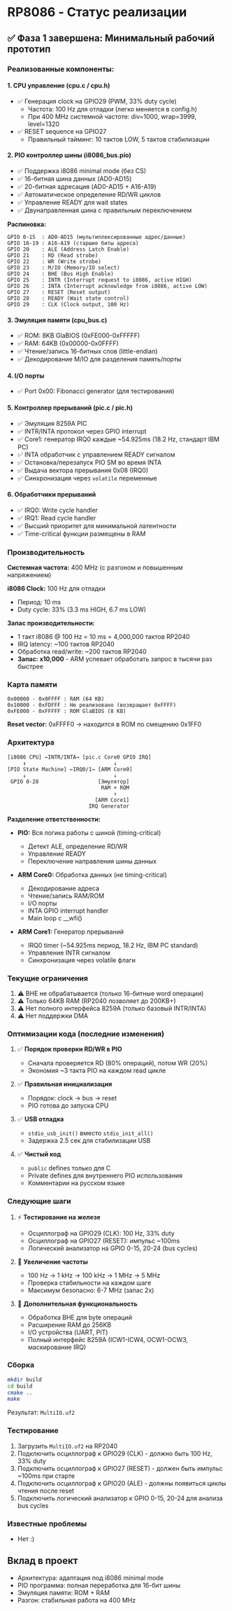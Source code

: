 # RP8086 - Статус реализации

## ✅ Фаза 1 завершена: Минимальный рабочий прототип

### Реализованные компоненты:

#### 1. CPU управление (cpu.c / cpu.h)
- ✅ Генерация clock на GPIO29 (PWM, 33% duty cycle)
  - Частота: 100 Hz для отладки (легко меняется в config.h)
  - При 400 MHz системной частоте: div=1000, wrap=3999, level=1320
- ✅ RESET sequence на GPIO27
  - Правильный тайминг: 10 тактов LOW, 5 тактов стабилизации

#### 2. PIO контроллер шины (i8086_bus.pio)
- ✅ Поддержка i8086 minimal mode (без CS)
- ✅ 16-битная шина данных (AD0-AD15)
- ✅ 20-битная адресация (AD0-AD15 + A16-A19)
- ✅ Автоматическое определение RD/WR циклов
- ✅ Управление READY для wait states
- ✅ Двунаправленная шина с правильным переключением

**Распиновка:**
```
GPIO 0-15  : AD0-AD15 (мультиплексированные адрес/данные)
GPIO 16-19 : A16-A19 (старшие биты адреса)
GPIO 20    : ALE (Address Latch Enable)
GPIO 21    : RD (Read strobe)
GPIO 22    : WR (Write strobe)
GPIO 23    : M/IO (Memory/IO select)
GPIO 24    : BHE (Bus High Enable)
GPIO 25    : INTR (Interrupt request to i8086, active HIGH)
GPIO 26    : INTA (Interrupt acknowledge from i8086, active LOW)
GPIO 27    : RESET (Reset output)
GPIO 28    : READY (Wait state control)
GPIO 29    : CLK (Clock output, 100 Hz)
```

#### 3. Эмуляция памяти (cpu_bus.c)
- ✅ ROM: 8KB GlaBIOS (0xFE000-0xFFFFF)
- ✅ RAM: 64KB (0x00000-0x0FFFF)
- ✅ Чтение/запись 16-битных слов (little-endian)
- ✅ Декодирование M/IO для разделения память/порты

#### 4. I/O порты
- ✅ Port 0x00: Fibonacci generator (для тестирования)

#### 5. Контроллер прерываний (pic.c / pic.h)
- ✅ Эмуляция 8259A PIC
- ✅ INTR/INTA протокол через GPIO interrupt
- ✅ Core1: генератор IRQ0 каждые ~54.925ms (18.2 Hz, стандарт IBM PC)
- ✅ INTA обработчик с управлением READY сигналом
- ✅ Остановка/перезапуск PIO SM во время INTA
- ✅ Выдача вектора прерывания 0x08 (IRQ0)
- ✅ Синхронизация через `volatile` переменные

#### 6. Обработчики прерываний
- ✅ IRQ0: Write cycle handler
- ✅ IRQ1: Read cycle handler
- ✅ Высший приоритет для минимальной латентности
- ✅ Time-critical функции размещены в RAM

### Производительность

**Системная частота:** 400 MHz (с разгоном и повышенным напряжением)

**i8086 Clock:** 100 Hz для отладки
- Период: 10 ms
- Duty cycle: 33% (3.3 ms HIGH, 6.7 ms LOW)

**Запас производительности:**
- 1 такт i8086 @ 100 Hz = 10 ms = 4,000,000 тактов RP2040
- IRQ latency: ~100 тактов RP2040
- Обработка read/write: ~200 тактов RP2040
- **Запас: x10,000** - ARM успевает обработать запрос в тысячи раз быстрее

### Карта памяти

```
0x00000 - 0x0FFFF : RAM (64 KB)
0x10000 - 0xFDFFF : Не реализовано (возвращает 0xFFFF)
0xFE000 - 0xFFFFF : ROM GlaBIOS (8 KB)
```

**Reset vector:** 0xFFFF0 → находится в ROM по смещению 0x1FF0

### Архитектура

```
[i8086 CPU] ←INTR/INTA→ [pic.c Core0 GPIO IRQ]
     ↕                            ↓
[PIO State Machine] ←IRQ0/1→ [ARM Core0]
     ↓                            ↓
 GPIO 0-28                   [Эмулятор]
                              RAM + ROM
                                  ↑
                            [ARM Core1]
                          IRQ Generator
```

**Разделение ответственности:**
- **PIO:** Вся логика работы с шиной (timing-critical)
  - Детект ALE, определение RD/WR
  - Управление READY
  - Переключение направления шины данных

- **ARM Core0:** Обработка данных (не timing-critical)
  - Декодирование адреса
  - Чтение/запись RAM/ROM
  - I/O порты
  - INTA GPIO interrupt handler
  - Main loop с __wfi()

- **ARM Core1:** Генератор прерываний
  - IRQ0 timer (~54.925ms период, 18.2 Hz, IBM PC standard)
  - Управление INTR сигналом
  - Синхронизация через volatile флаги

### Текущие ограничения

1. ⚠️ BHE не обрабатывается (только 16-битные word операции)
2. ⚠️ Только 64KB RAM (RP2040 позволяет до 200KB+)
3. ⚠️ Нет полного интерфейса 8259A (только базовый INTR/INTA)
4. ⚠️ Нет поддержки DMA

### Оптимизации кода (последние изменения)

1. ✅ **Порядок проверки RD/WR в PIO**
   - Сначала проверяется RD (80% операций), потом WR (20%)
   - Экономия ~3 такта PIO на каждом read цикле

2. ✅ **Правильная инициализация**
   - Порядок: clock → bus → reset
   - PIO готова до запуска CPU

3. ✅ **USB отладка**
   - `stdio_usb_init()` вместо `stdio_init_all()`
   - Задержка 2.5 сек для стабилизации USB

4. ✅ **Чистый код**
   - `public` defines только для C
   - Private defines для внутреннего PIO использования
   - Комментарии на русском языке

### Следующие шаги

1. ⚡ **Тестирование на железе**
   - Осциллограф на GPIO29 (CLK): 100 Hz, 33% duty
   - Осциллограф на GPIO27 (RESET): импульс ~100ms
   - Логический анализатор на GPIO 0-15, 20-24 (bus cycles)

2. 🚀 **Увеличение частоты**
   - 100 Hz → 1 kHz → 100 kHz → 1 MHz → 5 MHz
   - Проверка стабильности на каждом шаге
   - Максимум безопасно: 6-7 MHz (запас 2x)

3. 🔧 **Дополнительная функциональность**
   - Обработка BHE для byte операций
   - Расширение RAM до 256KB
   - I/O устройства (UART, PIT)
   - Полный интерфейс 8259A (ICW1-ICW4, OCW1-OCW3, маскирование IRQ)

### Сборка

```bash
mkdir build
cd build
cmake ..
make
```

Результат: `MultiIO.uf2`

### Тестирование

1. Загрузить `MultiIO.uf2` на RP2040
2. Подключить осциллограф к GPIO29 (CLK) - должно быть 100 Hz, 33% duty
3. Подключить осциллограф к GPIO27 (RESET) - должен быть импульс ~100ms при старте
4. Подключить осциллограф к GPIO20 (ALE) - должны появиться циклы чтения после reset
5. Подключить логический анализатор к GPIO 0-15, 20-24 для анализа bus cycles

### Известные проблемы

- Нет :)

## Вклад в проект

- Архитектура: адаптация под i8086 minimal mode
- PIO программа: полная переработка для 16-бит шины
- Эмуляция памяти: ROM + RAM
- Разгон: стабильная работа на 400 MHz
